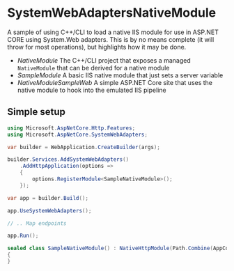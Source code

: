 # SystemWebAdaptersNativeModule

A sample of using C++/CLI to load a native IIS module for use in ASP.NET CORE using System.Web adapters. This is by no means complete (it will throw for most operations), but highlights how it may be done.

- *NativeModule* The C++/CLI project that exposes a managed `NativeModule` that can be derived for a native module
- *SampleModule* A basic IIS native module that just sets a server variable
- *NativeModuleSampleWeb* A simple ASP.NET Core site that uses the native module to hook into the emulated IIS pipeline

## Simple setup

```csharp
using Microsoft.AspNetCore.Http.Features;
using Microsoft.AspNetCore.SystemWebAdapters;

var builder = WebApplication.CreateBuilder(args);

builder.Services.AddSystemWebAdapters()
    .AddHttpApplication(options =>
    {
        options.RegisterModule<SampleNativeModule>();
    });

var app = builder.Build();

app.UseSystemWebAdapters();

// .. Map endpoints

app.Run();

sealed class SampleNativeModule() : NativeHttpModule(Path.Combine(AppContext.BaseDirectory, "SampleModule.dll"))
{
}
```

